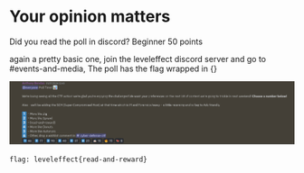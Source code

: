 # Your opinion matters

Did you read the poll in discord?
Beginner 
50 points 

again a pretty basic one, join the leveleffect discord server and go to #events-and-media, The poll has the flag wrapped in {}

![discord poll](/Images/poll_flag.png)

`flag: leveleffect{read-and-reward}`  

